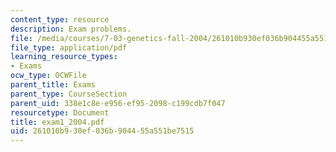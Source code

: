 ```yaml
---
content_type: resource
description: Exam problems.
file: /media/courses/7-03-genetics-fall-2004/261010b930ef036b904455a551be7515_exam1_2004.pdf
file_type: application/pdf
learning_resource_types:
- Exams
ocw_type: OCWFile
parent_title: Exams
parent_type: CourseSection
parent_uid: 338e1c8e-e956-ef95-2098-c199cdb7f047
resourcetype: Document
title: exam1_2004.pdf
uid: 261010b9-30ef-036b-9044-55a551be7515
---
```

